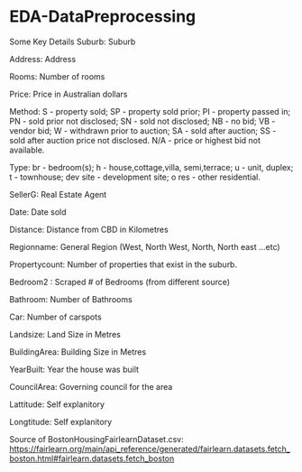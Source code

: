 # EDA-DataPreprocessing

Some Key Details
Suburb: Suburb

Address: Address

Rooms: Number of rooms

Price: Price in Australian dollars

Method: S - property sold; SP - property sold prior; PI - property passed in; PN - sold prior not disclosed; SN - sold not disclosed; NB - no bid; VB - vendor bid; W - withdrawn prior to auction; SA - sold after auction; SS - sold after auction price not disclosed. N/A - price or highest bid not available.

Type: br - bedroom(s); h - house,cottage,villa, semi,terrace; u - unit, duplex; t - townhouse; dev site - development site; o res - other residential.

SellerG: Real Estate Agent

Date: Date sold

Distance: Distance from CBD in Kilometres

Regionname: General Region (West, North West, North, North east ...etc)

Propertycount: Number of properties that exist in the suburb.

Bedroom2 : Scraped # of Bedrooms (from different source)

Bathroom: Number of Bathrooms

Car: Number of carspots

Landsize: Land Size in Metres

BuildingArea: Building Size in Metres

YearBuilt: Year the house was built

CouncilArea: Governing council for the area

Lattitude: Self explanitory

Longtitude: Self explanitory


Source of BostonHousingFairlearnDataset.csv:
https://fairlearn.org/main/api_reference/generated/fairlearn.datasets.fetch_boston.html#fairlearn.datasets.fetch_boston
